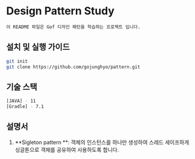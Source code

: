 # Design Pattern Study

```sh
이 README 파일은 Gof 디자인 패턴을 학습하는 프로젝트 입니다.
```

## 설치 및 실행 가이드
```sh
git init
git clone https://github.com/gojunghyo/pattern.git
```

## 기술 스택
```sh
[JAVA] - 11
[Gradle] - 7.1
```

## 설명서

1. **Sigleton pattern **: 객체의 인스턴스를 하나만 생성하여 스레드 세이프하게 싱글톤으로 객체를 공유하여 사용하도록 합니다.
   
   
   
